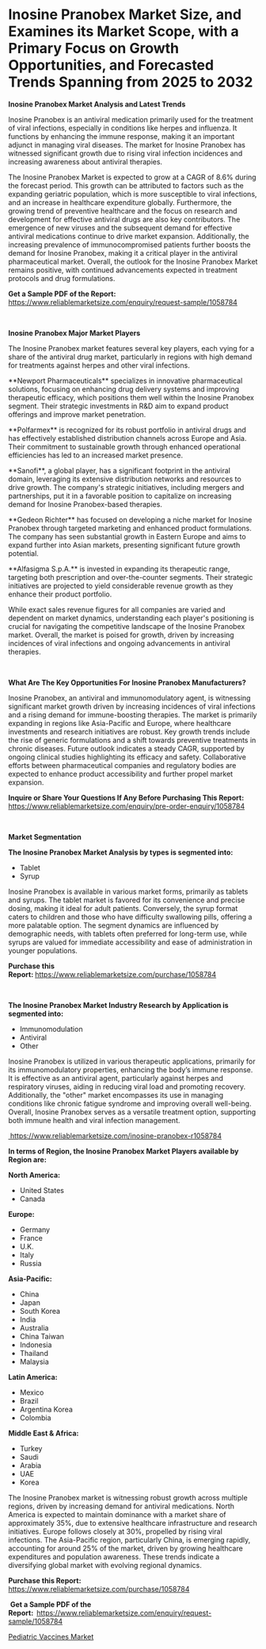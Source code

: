 <p><h1>Inosine Pranobex Market Size, and Examines its Market Scope, with a Primary Focus on Growth Opportunities, and Forecasted Trends Spanning from 2025 to 2032</h1></p><p><strong>Inosine Pranobex Market Analysis and Latest Trends</strong></p>
<p><p>Inosine Pranobex is an antiviral medication primarily used for the treatment of viral infections, especially in conditions like herpes and influenza. It functions by enhancing the immune response, making it an important adjunct in managing viral diseases. The market for Inosine Pranobex has witnessed significant growth due to rising viral infection incidences and increasing awareness about antiviral therapies.</p><p>The Inosine Pranobex Market is expected to grow at a CAGR of 8.6% during the forecast period. This growth can be attributed to factors such as the expanding geriatric population, which is more susceptible to viral infections, and an increase in healthcare expenditure globally. Furthermore, the growing trend of preventive healthcare and the focus on research and development for effective antiviral drugs are also key contributors. The emergence of new viruses and the subsequent demand for effective antiviral medications continue to drive market expansion. Additionally, the increasing prevalence of immunocompromised patients further boosts the demand for Inosine Pranobex, making it a critical player in the antiviral pharmaceutical market. Overall, the outlook for the Inosine Pranobex Market remains positive, with continued advancements expected in treatment protocols and drug formulations.</p></p>
<p><strong>Get a Sample PDF of the Report:&nbsp;</strong> <a href="https://www.reliablemarketsize.com/enquiry/request-sample/1058784?utm_campaign=3172&utm_medium=2&utm_source=Github&utm_content=ia&utm_term=08032025&utm_id=inosine-pranobex">https://www.reliablemarketsize.com/enquiry/request-sample/1058784</a></p>
<p>&nbsp;</p>
<p><strong>Inosine Pranobex Major Market Players</strong></p>
<p><p>The Inosine Pranobex market features several key players, each vying for a share of the antiviral drug market, particularly in regions with high demand for treatments against herpes and other viral infections.</p><p>**Newport Pharmaceuticals** specializes in innovative pharmaceutical solutions, focusing on enhancing drug delivery systems and improving therapeutic efficacy, which positions them well within the Inosine Pranobex segment. Their strategic investments in R&D aim to expand product offerings and improve market penetration.</p><p>**Polfarmex** is recognized for its robust portfolio in antiviral drugs and has effectively established distribution channels across Europe and Asia. Their commitment to sustainable growth through enhanced operational efficiencies has led to an increased market presence. </p><p>**Sanofi**, a global player, has a significant footprint in the antiviral domain, leveraging its extensive distribution networks and resources to drive growth. The company's strategic initiatives, including mergers and partnerships, put it in a favorable position to capitalize on increasing demand for Inosine Pranobex-based therapies.</p><p>**Gedeon Richter** has focused on developing a niche market for Inosine Pranobex through targeted marketing and enhanced product formulations. The company has seen substantial growth in Eastern Europe and aims to expand further into Asian markets, presenting significant future growth potential.</p><p>**Alfasigma S.p.A.** is invested in expanding its therapeutic range, targeting both prescription and over-the-counter segments. Their strategic initiatives are projected to yield considerable revenue growth as they enhance their product portfolio.</p><p>While exact sales revenue figures for all companies are varied and dependent on market dynamics, understanding each player's positioning is crucial for navigating the competitive landscape of the Inosine Pranobex market. Overall, the market is poised for growth, driven by increasing incidences of viral infections and ongoing advancements in antiviral therapies.</p></p>
<p>&nbsp;</p>
<p><strong>What Are The Key Opportunities For Inosine Pranobex Manufacturers?</strong></p>
<p><p>Inosine Pranobex, an antiviral and immunomodulatory agent, is witnessing significant market growth driven by increasing incidences of viral infections and a rising demand for immune-boosting therapies. The market is primarily expanding in regions like Asia-Pacific and Europe, where healthcare investments and research initiatives are robust. Key growth trends include the rise of generic formulations and a shift towards preventive treatments in chronic diseases. Future outlook indicates a steady CAGR, supported by ongoing clinical studies highlighting its efficacy and safety. Collaborative efforts between pharmaceutical companies and regulatory bodies are expected to enhance product accessibility and further propel market expansion.</p></p>
<p><strong>Inquire or Share Your Questions If Any Before Purchasing This Report:</strong> <a href="https://www.reliablemarketsize.com/enquiry/pre-order-enquiry/1058784?utm_campaign=3172&utm_medium=2&utm_source=Github&utm_content=ia&utm_term=08032025&utm_id=inosine-pranobex">https://www.reliablemarketsize.com/enquiry/pre-order-enquiry/1058784</a></p>
<p>&nbsp;</p>
<p><strong>Market Segmentation</strong></p>
<p><strong>The Inosine Pranobex Market Analysis by types is segmented into:</strong></p>
<p><ul><li>Tablet</li><li>Syrup</li></ul></p>
<p><p>Inosine Pranobex is available in various market forms, primarily as tablets and syrups. The tablet market is favored for its convenience and precise dosing, making it ideal for adult patients. Conversely, the syrup format caters to children and those who have difficulty swallowing pills, offering a more palatable option. The segment dynamics are influenced by demographic needs, with tablets often preferred for long-term use, while syrups are valued for immediate accessibility and ease of administration in younger populations.</p></p>
<p><strong>Purchase this Report:&nbsp;</strong><a href="https://www.reliablemarketsize.com/purchase/1058784?utm_campaign=3172&utm_medium=2&utm_source=Github&utm_content=ia&utm_term=08032025&utm_id=inosine-pranobex">https://www.reliablemarketsize.com/purchase/1058784</a></p>
<p>&nbsp;</p>
<p><strong>The Inosine Pranobex Market Industry Research by Application is segmented into:</strong></p>
<p><ul><li>Immunomodulation</li><li>Antiviral</li><li>Other</li></ul></p>
<p><p>Inosine Pranobex is utilized in various therapeutic applications, primarily for its immunomodulatory properties, enhancing the body’s immune response. It is effective as an antiviral agent, particularly against herpes and respiratory viruses, aiding in reducing viral load and promoting recovery. Additionally, the "other" market encompasses its use in managing conditions like chronic fatigue syndrome and improving overall well-being. Overall, Inosine Pranobex serves as a versatile treatment option, supporting both immune health and viral infection management.</p></p>
<p><a href="https://www.reliablemarketsize.com/inosine-pranobex-r1058784?utm_campaign=3172&utm_medium=2&utm_source=Github&utm_content=ia&utm_term=08032025&utm_id=inosine-pranobex">&nbsp;https://www.reliablemarketsize.com/inosine-pranobex-r1058784</a></p>
<p><strong>In terms of Region, the Inosine Pranobex Market Players available by Region are:</strong></p>
<p>
    <p> <strong> North America: </strong>
        <ul>
            <li>United States</li>
            <li>Canada</li>
        </ul>
        </p> 
    <p> <strong> Europe: </strong>
        <ul>
            <li>Germany</li>
            <li>France</li>
            <li>U.K.</li>
            <li>Italy</li>
            <li>Russia</li>
        </ul>
        </p> 
    <p> <strong> Asia-Pacific: </strong>
        <ul>
            <li>China</li>
            <li>Japan</li>
            <li>South Korea</li>
            <li>India</li>
            <li>Australia</li>
            <li>China Taiwan</li>
            <li>Indonesia</li>
            <li>Thailand</li>
            <li>Malaysia</li>
        </ul>
        </p> 
    <p> <strong> Latin America: </strong>
        <ul>
            <li>Mexico</li>
            <li>Brazil</li>
            <li>Argentina Korea</li>
            <li>Colombia</li>
        </ul>
        </p> 
    <p> <strong> Middle East & Africa: </strong>
        <ul>
            <li>Turkey</li>
            <li>Saudi</li>
            <li>Arabia</li>
            <li>UAE</li>
            <li>Korea</li>
        </ul>
    </p>
    </p>
<p><p>The Inosine Pranobex market is witnessing robust growth across multiple regions, driven by increasing demand for antiviral medications. North America is expected to maintain dominance with a market share of approximately 35%, due to extensive healthcare infrastructure and research initiatives. Europe follows closely at 30%, propelled by rising viral infections. The Asia-Pacific region, particularly China, is emerging rapidly, accounting for around 25% of the market, driven by growing healthcare expenditures and population awareness. These trends indicate a diversifying global market with evolving regional dynamics.</p></p>
<p><strong>Purchase this Report: </strong><a href="https://www.reliablemarketsize.com/purchase/1058784?utm_campaign=3172&utm_medium=2&utm_source=Github&utm_content=ia&utm_term=08032025&utm_id=inosine-pranobex">https://www.reliablemarketsize.com/purchase/1058784</a></p>
<p>&nbsp;<strong>Get a Sample PDF of the Report:&nbsp;&nbsp;</strong><a href="https://www.reliablemarketsize.com/enquiry/request-sample/1058784?utm_campaign=3172&utm_medium=2&utm_source=Github&utm_content=ia&utm_term=08032025&utm_id=inosine-pranobex">https://www.reliablemarketsize.com/enquiry/request-sample/1058784</a></p>
<p><strong></strong></p>
<p><p><a href="https://github.com/wakerizaak8g/Market-Research-Report-List-1/blob/main/pediatric-vaccines-market.md?utm_campaign=3172&utm_medium=2&utm_source=Github&utm_content=ia&utm_term=08032025&utm_id=inosine-pranobex">Pediatric Vaccines Market</a></p></p>